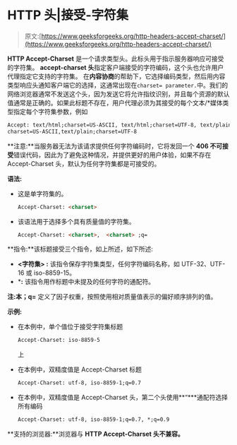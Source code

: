 # HTTP 头|接受-字符集

> 原文:[https://www.geeksforgeeks.org/http-headers-accept-charset/](https://www.geeksforgeeks.org/http-headers-accept-charset/)

**HTTP Accept-Charset** 是一个请求类型头。此标头用于指示服务器响应可接受的字符集。 **accept-charset 头**指定客户端接受的字符编码，这个头也允许用户代理指定它支持的字符集。
在**内容协商**的帮助下，它选择编码类型，然后用内容类型响应头通知客户端它的选择，这通常出现在`charset= parameter.`中。我们的网络浏览器通常不发送这个头，因为发送它将允许指纹识别，并且每个资源的默认值通常是正确的。如果此标题不存在，用户代理必须为其接受的每个文本/*媒体类型指定每个字符集参数，例如

```html
Accept: text/html;charset=US-ASCII, text/html;charset=UTF-8, text/plain;
charset=US-ASCII,text/plain;charset=UTF-8
```

**注意:**当服务器无法为该请求提供任何字符编码时，它将发回一个 **406 不可接受**错误代码，因此为了避免这种情况，并提供更好的用户体验，如果不存在 Accept-Charset 头，默认为任何字符集都是可接受的。

**语法:**

*   这是单字符集的。

    ```html
    Accept-Charset: <charset>
    ```

*   该语法用于选择多个具有质量值的字符集。

    ```html
    Accept-Charset: <charset>,  <charset> ;q= 
    ```

**指令:**该标题接受三个指令，如上所述，如下所述:

*   **<字符集> :** 该指令保存字符集类型，任何字符编码名称，如 UTF-32、UTF-16 或 iso-8859-15。
*   ***:** 该指令用作标题中未提及的任何字符的通配符。

**注:**本**；q=** 定义了因子权重，按照使用相对质量值表示的偏好顺序排列的值。

**示例:**

*   在本例中，单个值位于接受字符集标题

    ```html
    Accept-Charset: iso-8859-5
    ```

    上
*   在本例中，双精度值是 Accept-Charset 标题

    ```html
    Accept-Charset: utf-8, iso-8859-1;q=0.7
    ```

*   在本例中，双精度值是 Accept-Charset 头，第二个头使用**“***通配符选择所有编码

    ```html
    Accept-Charset: utf-8, iso-8859-1;q=0.7, *;q=0.9
    ```

**支持的浏览器:**浏览器与 **HTTP Accept-Charset 头不兼容。**